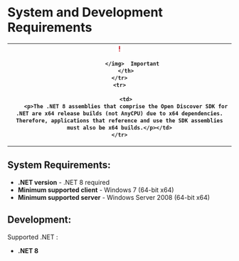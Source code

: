 # System and Development Requirements



<table>
	<tr>
		<th>
			<img src="media/AlertCaution.png" alt="Important note">
				
			</img>  Important
		</th>
	</tr>
	<tr>
		
		<td>
		<p>The .NET 8 assemblies that comprise the Open Discover SDK for .NET are x64 release builds (not AnyCPU) due to x64 dependencies. Therefore, applications that reference and use the SDK assemblies must also be x64 builds.</p></td>
	</tr>
</table>



## System Requirements:
<ul><li><strong>.NET version</strong> - .NET 8 required</li><li><strong>Minimum supported client</strong> - Windows 7 (64-bit x64)</li><li><strong>Minimum supported server</strong> - Windows Server 2008 (64-bit x64)</li></ul>



## Development:

Supported .NET :
<ul><li><strong>.NET 8</strong></li></ul>

